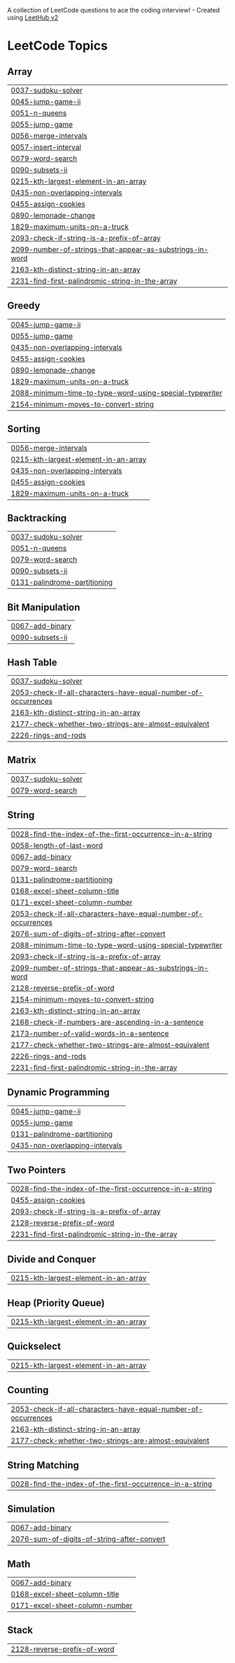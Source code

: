 A collection of LeetCode questions to ace the coding interview! - Created using [LeetHub v2](https://github.com/arunbhardwaj/LeetHub-2.0)
<!---LeetCode Topics Start-->
# LeetCode Topics
## Array
|  |
| ------- |
| [0037-sudoku-solver](https://github.com/rush181200/dsa_java_leetcode/tree/master/0037-sudoku-solver) |
| [0045-jump-game-ii](https://github.com/rush181200/dsa_java_leetcode/tree/master/0045-jump-game-ii) |
| [0051-n-queens](https://github.com/rush181200/dsa_java_leetcode/tree/master/0051-n-queens) |
| [0055-jump-game](https://github.com/rush181200/dsa_java_leetcode/tree/master/0055-jump-game) |
| [0056-merge-intervals](https://github.com/rush181200/dsa_java_leetcode/tree/master/0056-merge-intervals) |
| [0057-insert-interval](https://github.com/rush181200/dsa_java_leetcode/tree/master/0057-insert-interval) |
| [0079-word-search](https://github.com/rush181200/dsa_java_leetcode/tree/master/0079-word-search) |
| [0090-subsets-ii](https://github.com/rush181200/dsa_java_leetcode/tree/master/0090-subsets-ii) |
| [0215-kth-largest-element-in-an-array](https://github.com/rush181200/dsa_java_leetcode/tree/master/0215-kth-largest-element-in-an-array) |
| [0435-non-overlapping-intervals](https://github.com/rush181200/dsa_java_leetcode/tree/master/0435-non-overlapping-intervals) |
| [0455-assign-cookies](https://github.com/rush181200/dsa_java_leetcode/tree/master/0455-assign-cookies) |
| [0890-lemonade-change](https://github.com/rush181200/dsa_java_leetcode/tree/master/0890-lemonade-change) |
| [1829-maximum-units-on-a-truck](https://github.com/rush181200/dsa_java_leetcode/tree/master/1829-maximum-units-on-a-truck) |
| [2093-check-if-string-is-a-prefix-of-array](https://github.com/rush181200/dsa_java_leetcode/tree/master/2093-check-if-string-is-a-prefix-of-array) |
| [2099-number-of-strings-that-appear-as-substrings-in-word](https://github.com/rush181200/dsa_java_leetcode/tree/master/2099-number-of-strings-that-appear-as-substrings-in-word) |
| [2163-kth-distinct-string-in-an-array](https://github.com/rush181200/dsa_java_leetcode/tree/master/2163-kth-distinct-string-in-an-array) |
| [2231-find-first-palindromic-string-in-the-array](https://github.com/rush181200/dsa_java_leetcode/tree/master/2231-find-first-palindromic-string-in-the-array) |
## Greedy
|  |
| ------- |
| [0045-jump-game-ii](https://github.com/rush181200/dsa_java_leetcode/tree/master/0045-jump-game-ii) |
| [0055-jump-game](https://github.com/rush181200/dsa_java_leetcode/tree/master/0055-jump-game) |
| [0435-non-overlapping-intervals](https://github.com/rush181200/dsa_java_leetcode/tree/master/0435-non-overlapping-intervals) |
| [0455-assign-cookies](https://github.com/rush181200/dsa_java_leetcode/tree/master/0455-assign-cookies) |
| [0890-lemonade-change](https://github.com/rush181200/dsa_java_leetcode/tree/master/0890-lemonade-change) |
| [1829-maximum-units-on-a-truck](https://github.com/rush181200/dsa_java_leetcode/tree/master/1829-maximum-units-on-a-truck) |
| [2088-minimum-time-to-type-word-using-special-typewriter](https://github.com/rush181200/dsa_java_leetcode/tree/master/2088-minimum-time-to-type-word-using-special-typewriter) |
| [2154-minimum-moves-to-convert-string](https://github.com/rush181200/dsa_java_leetcode/tree/master/2154-minimum-moves-to-convert-string) |
## Sorting
|  |
| ------- |
| [0056-merge-intervals](https://github.com/rush181200/dsa_java_leetcode/tree/master/0056-merge-intervals) |
| [0215-kth-largest-element-in-an-array](https://github.com/rush181200/dsa_java_leetcode/tree/master/0215-kth-largest-element-in-an-array) |
| [0435-non-overlapping-intervals](https://github.com/rush181200/dsa_java_leetcode/tree/master/0435-non-overlapping-intervals) |
| [0455-assign-cookies](https://github.com/rush181200/dsa_java_leetcode/tree/master/0455-assign-cookies) |
| [1829-maximum-units-on-a-truck](https://github.com/rush181200/dsa_java_leetcode/tree/master/1829-maximum-units-on-a-truck) |
## Backtracking
|  |
| ------- |
| [0037-sudoku-solver](https://github.com/rush181200/dsa_java_leetcode/tree/master/0037-sudoku-solver) |
| [0051-n-queens](https://github.com/rush181200/dsa_java_leetcode/tree/master/0051-n-queens) |
| [0079-word-search](https://github.com/rush181200/dsa_java_leetcode/tree/master/0079-word-search) |
| [0090-subsets-ii](https://github.com/rush181200/dsa_java_leetcode/tree/master/0090-subsets-ii) |
| [0131-palindrome-partitioning](https://github.com/rush181200/dsa_java_leetcode/tree/master/0131-palindrome-partitioning) |
## Bit Manipulation
|  |
| ------- |
| [0067-add-binary](https://github.com/rush181200/dsa_java_leetcode/tree/master/0067-add-binary) |
| [0090-subsets-ii](https://github.com/rush181200/dsa_java_leetcode/tree/master/0090-subsets-ii) |
## Hash Table
|  |
| ------- |
| [0037-sudoku-solver](https://github.com/rush181200/dsa_java_leetcode/tree/master/0037-sudoku-solver) |
| [2053-check-if-all-characters-have-equal-number-of-occurrences](https://github.com/rush181200/dsa_java_leetcode/tree/master/2053-check-if-all-characters-have-equal-number-of-occurrences) |
| [2163-kth-distinct-string-in-an-array](https://github.com/rush181200/dsa_java_leetcode/tree/master/2163-kth-distinct-string-in-an-array) |
| [2177-check-whether-two-strings-are-almost-equivalent](https://github.com/rush181200/dsa_java_leetcode/tree/master/2177-check-whether-two-strings-are-almost-equivalent) |
| [2226-rings-and-rods](https://github.com/rush181200/dsa_java_leetcode/tree/master/2226-rings-and-rods) |
## Matrix
|  |
| ------- |
| [0037-sudoku-solver](https://github.com/rush181200/dsa_java_leetcode/tree/master/0037-sudoku-solver) |
| [0079-word-search](https://github.com/rush181200/dsa_java_leetcode/tree/master/0079-word-search) |
## String
|  |
| ------- |
| [0028-find-the-index-of-the-first-occurrence-in-a-string](https://github.com/rush181200/dsa_java_leetcode/tree/master/0028-find-the-index-of-the-first-occurrence-in-a-string) |
| [0058-length-of-last-word](https://github.com/rush181200/dsa_java_leetcode/tree/master/0058-length-of-last-word) |
| [0067-add-binary](https://github.com/rush181200/dsa_java_leetcode/tree/master/0067-add-binary) |
| [0079-word-search](https://github.com/rush181200/dsa_java_leetcode/tree/master/0079-word-search) |
| [0131-palindrome-partitioning](https://github.com/rush181200/dsa_java_leetcode/tree/master/0131-palindrome-partitioning) |
| [0168-excel-sheet-column-title](https://github.com/rush181200/dsa_java_leetcode/tree/master/0168-excel-sheet-column-title) |
| [0171-excel-sheet-column-number](https://github.com/rush181200/dsa_java_leetcode/tree/master/0171-excel-sheet-column-number) |
| [2053-check-if-all-characters-have-equal-number-of-occurrences](https://github.com/rush181200/dsa_java_leetcode/tree/master/2053-check-if-all-characters-have-equal-number-of-occurrences) |
| [2076-sum-of-digits-of-string-after-convert](https://github.com/rush181200/dsa_java_leetcode/tree/master/2076-sum-of-digits-of-string-after-convert) |
| [2088-minimum-time-to-type-word-using-special-typewriter](https://github.com/rush181200/dsa_java_leetcode/tree/master/2088-minimum-time-to-type-word-using-special-typewriter) |
| [2093-check-if-string-is-a-prefix-of-array](https://github.com/rush181200/dsa_java_leetcode/tree/master/2093-check-if-string-is-a-prefix-of-array) |
| [2099-number-of-strings-that-appear-as-substrings-in-word](https://github.com/rush181200/dsa_java_leetcode/tree/master/2099-number-of-strings-that-appear-as-substrings-in-word) |
| [2128-reverse-prefix-of-word](https://github.com/rush181200/dsa_java_leetcode/tree/master/2128-reverse-prefix-of-word) |
| [2154-minimum-moves-to-convert-string](https://github.com/rush181200/dsa_java_leetcode/tree/master/2154-minimum-moves-to-convert-string) |
| [2163-kth-distinct-string-in-an-array](https://github.com/rush181200/dsa_java_leetcode/tree/master/2163-kth-distinct-string-in-an-array) |
| [2168-check-if-numbers-are-ascending-in-a-sentence](https://github.com/rush181200/dsa_java_leetcode/tree/master/2168-check-if-numbers-are-ascending-in-a-sentence) |
| [2173-number-of-valid-words-in-a-sentence](https://github.com/rush181200/dsa_java_leetcode/tree/master/2173-number-of-valid-words-in-a-sentence) |
| [2177-check-whether-two-strings-are-almost-equivalent](https://github.com/rush181200/dsa_java_leetcode/tree/master/2177-check-whether-two-strings-are-almost-equivalent) |
| [2226-rings-and-rods](https://github.com/rush181200/dsa_java_leetcode/tree/master/2226-rings-and-rods) |
| [2231-find-first-palindromic-string-in-the-array](https://github.com/rush181200/dsa_java_leetcode/tree/master/2231-find-first-palindromic-string-in-the-array) |
## Dynamic Programming
|  |
| ------- |
| [0045-jump-game-ii](https://github.com/rush181200/dsa_java_leetcode/tree/master/0045-jump-game-ii) |
| [0055-jump-game](https://github.com/rush181200/dsa_java_leetcode/tree/master/0055-jump-game) |
| [0131-palindrome-partitioning](https://github.com/rush181200/dsa_java_leetcode/tree/master/0131-palindrome-partitioning) |
| [0435-non-overlapping-intervals](https://github.com/rush181200/dsa_java_leetcode/tree/master/0435-non-overlapping-intervals) |
## Two Pointers
|  |
| ------- |
| [0028-find-the-index-of-the-first-occurrence-in-a-string](https://github.com/rush181200/dsa_java_leetcode/tree/master/0028-find-the-index-of-the-first-occurrence-in-a-string) |
| [0455-assign-cookies](https://github.com/rush181200/dsa_java_leetcode/tree/master/0455-assign-cookies) |
| [2093-check-if-string-is-a-prefix-of-array](https://github.com/rush181200/dsa_java_leetcode/tree/master/2093-check-if-string-is-a-prefix-of-array) |
| [2128-reverse-prefix-of-word](https://github.com/rush181200/dsa_java_leetcode/tree/master/2128-reverse-prefix-of-word) |
| [2231-find-first-palindromic-string-in-the-array](https://github.com/rush181200/dsa_java_leetcode/tree/master/2231-find-first-palindromic-string-in-the-array) |
## Divide and Conquer
|  |
| ------- |
| [0215-kth-largest-element-in-an-array](https://github.com/rush181200/dsa_java_leetcode/tree/master/0215-kth-largest-element-in-an-array) |
## Heap (Priority Queue)
|  |
| ------- |
| [0215-kth-largest-element-in-an-array](https://github.com/rush181200/dsa_java_leetcode/tree/master/0215-kth-largest-element-in-an-array) |
## Quickselect
|  |
| ------- |
| [0215-kth-largest-element-in-an-array](https://github.com/rush181200/dsa_java_leetcode/tree/master/0215-kth-largest-element-in-an-array) |
## Counting
|  |
| ------- |
| [2053-check-if-all-characters-have-equal-number-of-occurrences](https://github.com/rush181200/dsa_java_leetcode/tree/master/2053-check-if-all-characters-have-equal-number-of-occurrences) |
| [2163-kth-distinct-string-in-an-array](https://github.com/rush181200/dsa_java_leetcode/tree/master/2163-kth-distinct-string-in-an-array) |
| [2177-check-whether-two-strings-are-almost-equivalent](https://github.com/rush181200/dsa_java_leetcode/tree/master/2177-check-whether-two-strings-are-almost-equivalent) |
## String Matching
|  |
| ------- |
| [0028-find-the-index-of-the-first-occurrence-in-a-string](https://github.com/rush181200/dsa_java_leetcode/tree/master/0028-find-the-index-of-the-first-occurrence-in-a-string) |
## Simulation
|  |
| ------- |
| [0067-add-binary](https://github.com/rush181200/dsa_java_leetcode/tree/master/0067-add-binary) |
| [2076-sum-of-digits-of-string-after-convert](https://github.com/rush181200/dsa_java_leetcode/tree/master/2076-sum-of-digits-of-string-after-convert) |
## Math
|  |
| ------- |
| [0067-add-binary](https://github.com/rush181200/dsa_java_leetcode/tree/master/0067-add-binary) |
| [0168-excel-sheet-column-title](https://github.com/rush181200/dsa_java_leetcode/tree/master/0168-excel-sheet-column-title) |
| [0171-excel-sheet-column-number](https://github.com/rush181200/dsa_java_leetcode/tree/master/0171-excel-sheet-column-number) |
## Stack
|  |
| ------- |
| [2128-reverse-prefix-of-word](https://github.com/rush181200/dsa_java_leetcode/tree/master/2128-reverse-prefix-of-word) |
<!---LeetCode Topics End-->